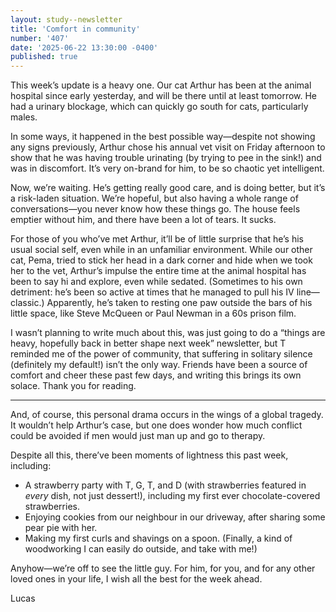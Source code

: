 ```yaml
---
layout: study--newsletter
title: 'Comfort in community'
number: '407'
date: '2025-06-22 13:30:00 -0400'
published: true
---
```


This week’s update is a heavy one. Our cat Arthur has been at the animal hospital since early yesterday, and will be there until at least tomorrow. He had a urinary blockage, which can quickly go south for cats, particularly males.

In some ways, it happened in the best possible way—despite not showing any signs previously, Arthur chose his annual vet visit on Friday afternoon to show that he was having trouble urinating (by trying to pee in the sink!) and was in discomfort. It’s very on-brand for him, to be so chaotic yet intelligent.

Now, we’re waiting. He’s getting really good care, and is doing better, but it’s a risk-laden situation. We’re hopeful, but also having a whole range of conversations—you never know how these things go. The house feels emptier without him, and there have been a lot of tears. It sucks.

For those of you who’ve met Arthur, it’ll be of little surprise that he’s his usual social self, even while in an unfamiliar environment. While our other cat, Pema, tried to stick her head in a dark corner and hide when we took her to the vet, Arthur’s impulse the entire time at the animal hospital has been to say hi and explore, even while sedated. (Sometimes to his own detriment: he’s been so active at times that he managed to pull his IV line—classic.) Apparently, he’s taken to resting one paw outside the bars of his little space, like Steve McQueen or Paul Newman in a 60s prison film.

I wasn’t planning to write much about this, was just going to do a “things are heavy, hopefully back in better shape next week” newsletter, but T reminded me of the power of community, that suffering in solitary silence (definitely my default!) isn’t the only way. Friends have been a source of comfort and cheer these past few days, and writing this brings its own solace. Thank you for reading.

***

And, of course, this personal drama occurs in the wings of a global tragedy. It wouldn’t help Arthur’s case, but one does wonder how much conflict could be avoided if men would just man up and go to therapy.

Despite all this, there’ve been moments of lightness this past week, including:

- A strawberry party with T, G, T, and D (with strawberries featured in _every_ dish, not just dessert!), including my first ever chocolate-covered strawberries.
- Enjoying cookies from our neighbour in our driveway, after sharing some pear pie with her.
- Making my first curls and shavings on a spoon. (Finally, a kind of woodworking I can easily do outside, and take with me!)

Anyhow—we’re off to see the little guy. For him, for you, and for any other loved ones in your life, I wish all the best for the week ahead.

Lucas
